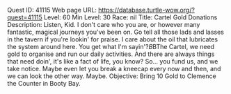 Quest ID: 41115
Web page URL: https://database.turtle-wow.org/?quest=41115
Level: 60
Min Level: 30
Race: nil
Title: Cartel Gold Donations
Description: Listen, Kid. I don't care who you are, or however many fantastic, magical journeys you've been on. Go tell all those lads and lasses in the tavern if you're lookin' for praise. I care about the oil that lubricates the system around here. You get what I'm sayin'?$B$BThe Cartel, we need gold to organise and run our daily activities. And there are always things that need doin', it's like a fact of life, you know? So... you fund us, and we take notice. Maybe even let you break a kneecap every now and then, and we can look the other way. Maybe.
Objective: Bring 10 Gold to Clemence the Counter in Booty Bay.
